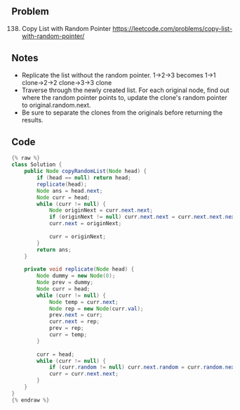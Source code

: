 ## Problem 
138. Copy List with Random Pointer
https://leetcode.com/problems/copy-list-with-random-pointer/

## Notes
- Replicate the list without the random pointer. 1->2->3 becomes 1->1 clone->2->2 clone->3->3 clone
- Traverse through the newly created list. For each original node, find out where the random pointer points to, update the clone's random pointer to original.random.next. 
- Be sure to separate the clones from the originals before returning the results. 

## Code  
```java
{% raw %}
class Solution {
    public Node copyRandomList(Node head) {
        if (head == null) return head; 
        replicate(head); 
        Node ans = head.next; 
        Node curr = head; 
        while (curr != null) {
            Node originNext = curr.next.next; 
            if (originNext != null) curr.next.next = curr.next.next.next; 
            curr.next = originNext;
                
            curr = originNext; 
        }
        return ans; 
    }
    
    private void replicate(Node head) {
        Node dummy = new Node(0);
        Node prev = dummy; 
        Node curr = head; 
        while (curr != null) {
            Node temp = curr.next;
            Node rep = new Node(curr.val); 
            prev.next = curr; 
            curr.next = rep;
            prev = rep; 
            curr = temp; 
        }
        
        curr = head; 
        while (curr != null) {
            if (curr.random != null) curr.next.random = curr.random.next; 
            curr = curr.next.next; 
        }
    }
}
{% endraw %}
```


